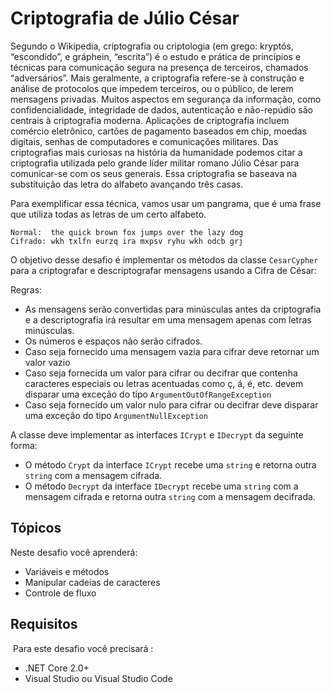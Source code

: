 # Criptografia de Júlio César

Segundo o Wikipedia, criptografia ou criptologia (em grego: kryptós, “escondido”, e gráphein, “escrita”) é o estudo e prática de princípios e técnicas para comunicação segura na presença de terceiros, chamados “adversários”. Mais geralmente, a criptografia refere-se à construção e análise de protocolos que impedem terceiros, ou o público, de lerem mensagens privadas. Muitos aspectos em segurança da informação, como confidencialidade, integridade de dados, autenticação e não-repúdio são centrais à criptografia moderna. Aplicações de criptografia incluem comércio eletrônico, cartões de pagamento baseados em chip, moedas digitais, senhas de computadores e comunicações militares. 
Das criptografias mais curiosas na história da humanidade podemos citar a criptografia utilizada pelo grande líder militar romano Júlio César para comunicar-se com os seus generais. Essa criptografia se baseava na substituição das letra do alfabeto avançando três casas. 

Para exemplificar essa técnica, vamos usar um pangrama, que é uma frase que utiliza todas as letras de um certo alfabeto. 

```
Normal:  the quick brown fox jumps over the lazy dog
Cifrado: wkh txlfn eurzq ira mxpsv ryhu wkh odcb grj
```

O objetivo desse desafio é implementar os métodos da classe `CesarCypher` para a criptografar e descriptografar mensagens usando a Cifra de César:

Regras:

* As mensagens serão convertidas para minúsculas antes da criptografia e a descriptografia irá resultar em uma mensagem apenas com letras minúsculas.
* Os números e espaços não serão cifrados.
* Caso seja fornecido uma mensagem vazia para cifrar deve retornar um valor vazio
* Caso seja fornecida um valor para cifrar ou decifrar que contenha caracteres especiais ou letras acentuadas como ç, á, é, etc. devem disparar uma exceção do tipo `ArgumentOutOfRangeException`
* Caso seja fornecido um valor nulo para cifrar ou decifrar deve disparar uma exceção do tipo `ArgumentNullException`

A classe deve implementar as interfaces `ICrypt` e `IDecrypt` da seguinte forma:

- O método `Crypt` da interface `ICrypt` recebe uma `string` e retorna outra `string` com a mensagem cifrada.
- O método `Decrypt` da interface `IDecrypt` recebe uma `string` com a mensagem cifrada e retorna outra `string` com a mensagem decifrada.


## Tópicos

Neste desafio você aprenderá:

* Variáveis e métodos
* Manipular cadeias de caracteres
* Controle de fluxo

## Requisitos
​
Para este desafio você precisará :

- .NET Core 2.0+
- Visual Studio ou Visual Studio Code




